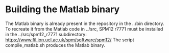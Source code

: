 # Building the Matlab binary

The Matlab binary is already present in the repository in the
../bin directory. To recreate it from the Matlab code in ../src,
SPM12 r7771 must be installed in the ../src/spm12_r7771 subdirectory:
https://www.fil.ion.ucl.ac.uk/spm/software/spm12/
The script compile_matlab.sh produces the Matlab binary.

